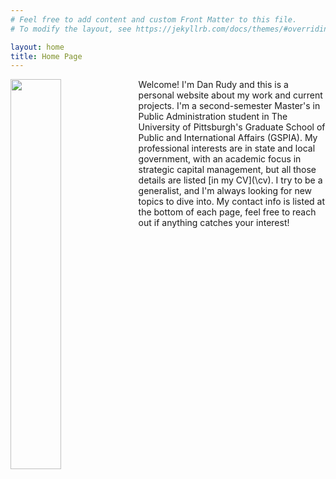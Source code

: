```yaml
---
# Feel free to add content and custom Front Matter to this file.
# To modify the layout, see https://jekyllrb.com/docs/themes/#overriding-theme-defaults

layout: home
title: Home Page
---
```


<img align="left" width="40%" height="40%" src="/assets/Dan.jpg">
Welcome! I'm Dan Rudy and this is a personal website about my work and current projects. I'm a second-semester Master's in Public Administration student in The University of Pittsburgh's Graduate School of Public and International Affairs (GSPIA). My professional interests are in state and local government, with an academic focus in strategic capital management, but all those details are listed [in my CV](\cv). I try to be a generalist, and I'm always looking for new topics to dive into. My contact info is listed at the bottom of each page, feel free to reach out if anything catches your interest!

